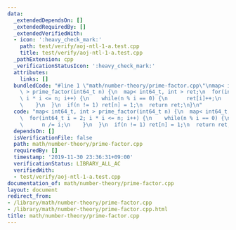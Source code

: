 ```yaml
---
data:
  _extendedDependsOn: []
  _extendedRequiredBy: []
  _extendedVerifiedWith:
  - icon: ':heavy_check_mark:'
    path: test/verify/aoj-ntl-1-a.test.cpp
    title: test/verify/aoj-ntl-1-a.test.cpp
  _pathExtension: cpp
  _verificationStatusIcon: ':heavy_check_mark:'
  attributes:
    links: []
  bundledCode: "#line 1 \"math/number-theory/prime-factor.cpp\"\nmap< int64_t, int\
    \ > prime_factor(int64_t n) {\n  map< int64_t, int > ret;\n  for(int64_t i = 2;\
    \ i * i <= n; i++) {\n    while(n % i == 0) {\n      ret[i]++;\n      n /= i;\n\
    \    }\n  }\n  if(n != 1) ret[n] = 1;\n  return ret;\n}\n"
  code: "map< int64_t, int > prime_factor(int64_t n) {\n  map< int64_t, int > ret;\n\
    \  for(int64_t i = 2; i * i <= n; i++) {\n    while(n % i == 0) {\n      ret[i]++;\n\
    \      n /= i;\n    }\n  }\n  if(n != 1) ret[n] = 1;\n  return ret;\n}\n"
  dependsOn: []
  isVerificationFile: false
  path: math/number-theory/prime-factor.cpp
  requiredBy: []
  timestamp: '2019-11-30 23:36:31+09:00'
  verificationStatus: LIBRARY_ALL_AC
  verifiedWith:
  - test/verify/aoj-ntl-1-a.test.cpp
documentation_of: math/number-theory/prime-factor.cpp
layout: document
redirect_from:
- /library/math/number-theory/prime-factor.cpp
- /library/math/number-theory/prime-factor.cpp.html
title: math/number-theory/prime-factor.cpp
---
```

